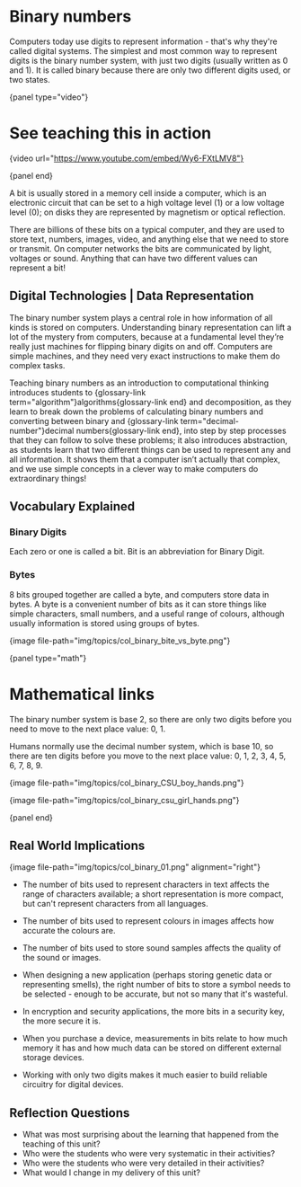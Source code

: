 # Binary numbers

Computers today use digits to represent information - that's why they're called digital systems.
The simplest and most common way to represent digits is the binary number system, with just two digits (usually written as 0 and 1).
It is called binary because there are only two different digits used, or two states.

{panel type="video"}

# See teaching this in action

{video url="https://www.youtube.com/embed/Wy6-FXtLMV8"}

{panel end}

A bit is usually stored in a memory cell inside a computer, which is an electronic circuit that can be set to a high voltage level (1) or a low voltage level (0); on disks they are represented by magnetism or optical reflection.

There are billions of these bits on a typical computer, and they are used to store text, numbers, images, video, and anything else that we need to store or transmit. On computer networks the bits are communicated by light, voltages or sound.
Anything that can have two different values can represent a bit!

## Digital Technologies | Data Representation

The binary number system plays a central role in how information of all kinds is stored on computers.
Understanding binary representation can lift a lot of the mystery from computers, because at a fundamental level they’re really just machines for flipping binary digits on and off.
Computers are simple machines, and they need very exact instructions to make them do complex tasks.

Teaching binary numbers as an introduction to computational thinking introduces students to {glossary-link term="algorithm"}algorithms{glossary-link end} and decomposition, as they learn to break down the problems of calculating binary numbers and converting between binary and {glossary-link term="decimal-number"}decimal numbers{glossary-link end}, into step by step processes that they can follow to solve these problems; it also introduces abstraction, as students learn that two different things can be used to represent any and all information.
It shows them that a computer isn’t actually that complex, and we use simple concepts in a clever way to make computers do extraordinary things!

##  Vocabulary Explained

### Binary Digits

Each zero or one is called a bit. Bit is an abbreviation for Binary Digit.

### Bytes

8 bits grouped together are called a byte, and computers store data in bytes.
A byte is a convenient number of bits as it can store things like simple characters, small numbers, and a useful range of colours, although usually information is stored using groups of bytes.

{image file-path="img/topics/col_binary_bite_vs_byte.png"}

{panel type="math"}

# Mathematical links

The binary number system is base 2, so there are only two digits before you need to move to the next place value: 0, 1.

Humans normally use the decimal number system, which is base 10, so there are ten digits before you move to the next place value: 0, 1, 2, 3, 4, 5, 6, 7, 8, 9.

{image file-path="img/topics/col_binary_CSU_boy_hands.png"}

{image file-path="img/topics/col_binary_csu_girl_hands.png"}

{panel end}

## Real World Implications

{image file-path="img/topics/col_binary_01.png" alignment="right"}

- The number of bits used to represent characters in text affects the range of characters available; a short representation is more compact, but can't represent characters from all languages.

- The number of bits used to represent colours in images affects how accurate the colours are.

- The number of bits used to store sound samples affects the quality of the sound or images.

- When designing a new application (perhaps storing genetic data or representing smells), the right number of bits to store a symbol needs to be selected - enough to be accurate, but not so many that it's wasteful.

- In encryption and security applications, the more bits in a security key, the more secure it is.

- When you purchase a device, measurements in bits relate to how much memory it has and how much data can be stored on different external storage devices.

- Working with only two digits makes it much easier to build reliable circuitry for digital devices.

## Reflection Questions

- What was most surprising about the learning that happened from the teaching of this unit?
- Who were the students who were very systematic in their activities?
- Who were the students who were very detailed in their activities?
- What would I change in my delivery of this unit?
